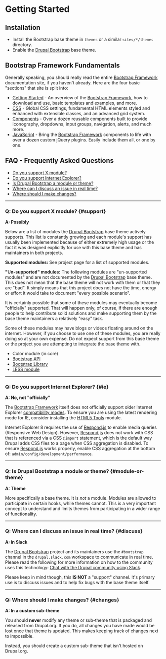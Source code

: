<!-- @file The "Getting Started" topic. -->
<!-- @defgroup -->
# Getting Started

## Installation
- Install the Bootstrap base theme in `themes` or a similar `sites/*/themes`
  directory.
- Enable the [Drupal Bootstrap] base theme.

## Bootstrap Framework Fundamentals
Generally speaking, you should really read the entire [Bootstrap Framework]
documentation site, if you haven't already. Here are the four basic "sections"
that site is split into:

- [Getting Started](https://getbootstrap.com/docs/3.4/getting-started) - An overview of
  the [Bootstrap Framework], how to download and use, basic templates and
  examples, and more.
- [CSS](https://getbootstrap.com/docs/3.4/css/) - Global CSS settings, fundamental HTML
  elements styled and enhanced with extensible classes, and an advanced grid
  system.
- [Components](https://getbootstrap.com/docs/3.4/components/) - Over a dozen reusable
  components built to provide iconography, dropdowns, input groups, navigation,
  alerts, and much more.
- [JavaScript](https://getbootstrap.com/docs/3.4/javascript/) - Bring the
  [Bootstrap Framework] components to life with over a dozen custom jQuery
  plugins. Easily include them all, or one by one.


## FAQ - Frequently Asked Questions

- [Do you support X module?](#support)
- [Do you support Internet Explorer?](#ie)
- [Is Drupal Bootstrap a module or theme?](#module-or-theme)
- [Where can I discuss an issue in real time?](#discuss)
- [Where should I make changes?](#changes)

---

### Q: Do you support X module? {#support}
**A: Possibly**

Below are a list of modules the [Drupal Bootstrap] base theme actively supports.
This list is constantly growing and each module's support has usually been
implemented because of either extremely high usage or the fact it was designed
explicitly for use with this base theme and has maintainers in both projects.

**Supported modules:**
See project page for a list of supported modules.

**"Un-supported" modules:**
The following modules are "un-supported modules" and are not documented by the
[Drupal Bootstrap] base theme. This does not mean that the base theme will not
work with them or that they are "bad". It simply means that this project does
not have the time, energy or effort it would take to document "every possible
scenario".

It is certainly possible that some of these modules may eventually become
"officially" supported. That will happen only, of course, if there are enough
people to help contribute solid solutions and make supporting them by the base
theme maintainers a relatively "easy" task.

Some of these modules may have blogs or videos floating around on the internet.
However, if you choose to use one of these modules, you are really doing so
at your own expense. Do not expect support from this base theme or the project
you are attempting to integrate the base theme with.

- Color module (in core)
- [Bootstrap API](https://www.drupal.org/project/bootstrap_api)
- [Bootstrap Library](https://www.drupal.org/project/bootstrap_library)
- [LESS module](https://www.drupal.org/project/less)

---

### Q: Do you support Internet Explorer? {#ie}
**A: No, not "officially"**

The [Bootstrap Framework] itself does not officially support older Internet
Explorer [compatibility modes](https://getbootstrap.com/docs/3.4/getting-started/#support-ie-compatibility-modes).
To ensure you are using the latest rendering mode for IE, consider installing
the [HTML5 Tools](https://www.drupal.org/project/html5_tools) module.

Internet Explorer 8 requires the use of [Respond.js] to enable media queries
(Responsive Web Design). However, [Respond.js] does not work with CSS that is
referenced via a CSS `@import` statement, which is the default way Drupal
adds CSS files to a page when CSS aggregation is disabled. To ensure
[Respond.js] works properly, enable CSS aggregation at the bottom of:
`admin/config/development/performance`.

---

### Q: Is Drupal Bootstrap a module or theme? {#module-or-theme}
**A: Theme**

More specifically a base theme. It is _not_ a module. Modules are allowed to
participate in certain hooks, while themes cannot. This is a very important
concept to understand and limits themes from participating in a wider range of
functionality.

---

### Q: Where can I discuss an issue in real time? {#discuss}
**A: In Slack**

The [Drupal Bootstrap] project and its maintainers use the `#bootstrap` channel
in the `drupal.slack.com` workspace to communicate in real time. Please read
the following for more information on how to the community uses this technology:
[Chat with the Drupal community using Slack](https://www.drupal.org/slack).

Please keep in mind though, this **IS NOT** a "support" channel. It's primary
use is to discuss issues and to help fix bugs with the base theme itself.

---

### Q: Where should I make changes? {#changes}
**A: In a custom sub-theme**

You should **never** modify any theme or sub-theme that is packaged and released
from Drupal.org. If you do, all changes you have made would be lost once that
theme is updated. This makes keeping track of changes next to impossible.

Instead, you should create a custom sub-theme that isn't hosted on Drupal.org.

[Respond.js]: https://github.com/scottjehl/Respond
[Drush]: http://www.drush.org
[Drupal Bootstrap]: https://www.drupal.org/project/bootstrap
[Bootstrap Framework]: https://getbootstrap.com/docs/3.4/
[jQuery Update]: https://www.drupal.org/project/jquery_update
